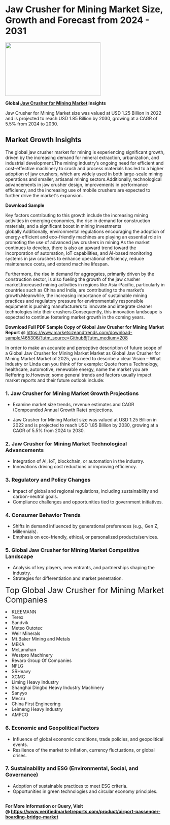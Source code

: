 <H1>Jaw Crusher for Mining Market Size, Growth and Forecast from 2024 - 2031</H1><img class="aligncenter size-medium wp-image-584254" src="https://thirdeyenews.in/wp-content/uploads/2024/09/Global-Market-Research-300x168.jpeg" alt="" width="300" height="168" /><p><strong>Global&nbsp;<a href="https://www.marketsizeandtrends.com/download-sample/465306/?utm_source=Github8j?utm_medium=208">Jaw Crusher for Mining Market</a> Insights</strong></p><p>Jaw Crusher for Mining Market size was valued at USD 1.25 Billion in 2022 and is projected to reach USD 1.85 Billion by 2030, growing at a CAGR of 5.5% from 2024 to 2030.</p><p><h2>Market Growth Insights</h2> <p>The global jaw crusher market for mining is experiencing significant growth, driven by the increasing demand for mineral extraction, urbanization, and industrial development.The mining industry’s ongoing need for efficient and cost-effective machinery to crush and process materials has led to a higher adoption of jaw crushers, which are widely used in both large-scale mining operations and smaller, artisanal mining sectors.Additionally, technological advancements in jaw crusher design, improvements in performance efficiency, and the increasing use of mobile crushers are expected to further drive the market's expansion.</p> <p><strong>Download Sample</strong></p> <p>Key factors contributing to this growth include the increasing mining activities in emerging economies, the rise in demand for construction materials, and a significant boost in mining investments globally.Additionally, environmental regulations encouraging the adoption of energy-efficient and eco-friendly machines are playing an essential role in promoting the use of advanced jaw crushers in mining.As the market continues to develop, there is also an upward trend toward the incorporation of automation, IoT capabilities, and AI-based monitoring systems in jaw crushers to enhance operational efficiency, reduce maintenance costs, and extend machine lifespan.</p> <p>Furthermore, the rise in demand for aggregates, primarily driven by the construction sector, is also fueling the growth of the jaw crusher market.Increased mining activities in regions like Asia-Pacific, particularly in countries such as China and India, are contributing to the market’s growth.Meanwhile, the increasing importance of sustainable mining practices and regulatory pressure for environmentally responsible equipment is pushing manufacturers to innovate and integrate cleaner technologies into their crushers.Consequently, this innovation landscape is expected to continue fostering market growth in the coming years.</p> <p><span class=""><strong>Download Full PDF Sample Copy of Global Jaw Crusher for Mining Market Report</strong> @ <a href="https://www.marketsizeandtrends.com/download-sample/465306/?utm_source=Github8j?utm_medium=208" target="_blank">https://www.marketsizeandtrends.com/download-sample/465306/?utm_source=Github8j?utm_medium=208</a></span></p><p>In order to make an accurate and perceptive description of future scope of a Global&nbsp;Jaw Crusher for Mining Market Market as Global&nbsp;Jaw Crusher for Mining Market Market of 2025, you need to describe a clear Vision &ndash; What Industry or Linda can you think of for example: Quote from a Technology, healthcare, automotive, renewable energy, name the market you are Reffering to.However, some general trends and factors usually impact market reports and their future outlook include:</p><h3>1.&nbsp;<strong>Jaw Crusher for Mining Market Growth Projections</strong></h3><ul><li>Examine market size trends, revenue estimates and CAGR (Compounded Annual Growth Rate) projections.</li><li><p>Jaw Crusher for Mining Market size was valued at USD 1.25 Billion in 2022 and is projected to reach USD 1.85 Billion by 2030, growing at a CAGR of 5.5% from 2024 to 2030.</p></li></ul><h3>2.&nbsp;<strong>Jaw Crusher for Mining Market Technological Advancements</strong></h3><ul><li>Integration of AI, IoT, blockchain, or automation in the industry.</li><li>Innovations driving cost reductions or improving efficiency.</li></ul><h3>3.&nbsp;<strong>Regulatory and Policy Changes</strong></h3><ul><li>Impact of global and regional regulations, including sustainability and carbon-neutral goals.</li><li>Compliance challenges and opportunities tied to government initiatives.</li></ul><h3>4.&nbsp;<strong>Consumer Behavior Trends</strong></h3><ul><li>Shifts in demand influenced by generational preferences (e.g., Gen Z, Millennials).</li><li>Emphasis on eco-friendly, ethical, or personalized products/services.</li></ul><h3>5.&nbsp;<strong>Global Jaw Crusher for Mining Market Competitive Landscape</strong></h3><ul><li>Analysis of key players, new entrants, and partnerships shaping the industry.</li><li>Strategies for differentiation and market penetration.</li></ul><p data-pm-slice="1 1 []"><span style="color: inherit; font-family: inherit; font-size: 25px;">Top Global Jaw Crusher for Mining Market Companies</span></p><div class="" data-test-id=""><p><li>KLEEMANN</li><li> Terex</li><li> Sandvik</li><li> Metso Outotec</li><li> Weir Minerals</li><li> Mt.Baker Mining and Metals</li><li> MEKA</li><li> McLanahan</li><li> Westpro Machinery</li><li> Revaro Group Of Companies</li><li> NFLG</li><li> SRHeavy</li><li> XCMG</li><li> Liming Heavy Industry</li><li> Shanghai Dingbo Heavy Industry Machinery</li><li> Sanyyo</li><li> Mecru</li><li> China First Engineering</li><li> Leimeng Heavy Industry</li><li> AMPCO</li></p></div><h3>6.&nbsp;<strong>Economic and Geopolitical Factors</strong></h3><ul><li>Influence of global economic conditions, trade policies, and geopolitical events.</li><li>Resilience of the market to inflation, currency fluctuations, or global crises.</li></ul><h3>7.&nbsp;<strong>Sustainability and ESG (Environmental, Social, and Governance)</strong></h3><ul><li>Adoption of sustainable practices to meet ESG criteria.</li><li>Opportunities in green technologies and circular economy principles.</li></ul><h2><strong style="font-size: 14px;">For More Information or Query, Visit @&nbsp;</strong><a style="background-color: #ffffff; font-size: 14px;" href="https://www.marketsizeandtrends.com/report/jaw-crusher-for-mining-market/" target="_blank">https://www.verifiedmarketreports.com/product/airport-passenger-boarding-bridge-market</a></h2>